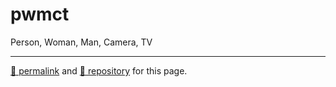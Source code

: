 # pwmct
Person, Woman, Man, Camera, TV

<hr>

[&#128279; permalink](https://psb-david-petty.github.io/pwmct/) and [&#128297; repository](https://github.com/psb-david-petty/pwmct/) for this page.
